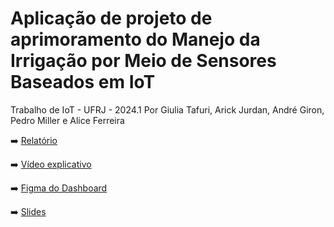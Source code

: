 # Aplicação de projeto de aprimoramento do Manejo da Irrigação por Meio de Sensores Baseados em IoT
Trabalho de IoT - UFRJ - 2024.1
Por Giulia Tafuri, Arick Jurdan, André Giron, Pedro Miller e Alice Ferreira

➡️ [Relatório]((https://file.notion.so/f/f/6aebcf2f-e083-4cb4-8a54-22df5da2676e/4dc20d42-4a96-4914-957c-5e2c19244198/Relatorio_IoT_20241.pdf?id=f378ce81-5d54-45d6-9e31-3e0682982541&table=block&spaceId=6aebcf2f-e083-4cb4-8a54-22df5da2676e&expirationTimestamp=1722110400000&signature=jYEmdUJ0X6nqHRUwOGSgFEtgzdCz_bAbzn2_CcwyHHU&downloadName=Relatorio_IoT_20241.pdf))

➡️ [Vídeo explicativo](https://www.youtube.com/watch?v=qHGadHZC_Dg)

➡️ [Figma do Dashboard](https://www.figma.com/design/3AM8ze09GQPw2YzfN0RoMN/Dashboard---IOT?node-id=0-61&t=V9LapBhLe2iiT9X9-0)

➡️ [Slides](https://www.canva.com/design/DAGMAa753EM/lfN8P0dsr0NTrWz4UT1kfg/view?utm_content=DAGMAa753EM&utm_campaign=designshare&utm_medium=link&utm_source=editor)




